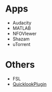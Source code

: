 # Apps
- Audacity
- MATLAB
- NFOVIewer
- Shazam
- uTorrent

# Others
- FSL
- [QuicklookPlugin](http://dti-tk.sourceforge.net/pmwiki/pmwiki.php?n=QuicklookPlugin.Main)
